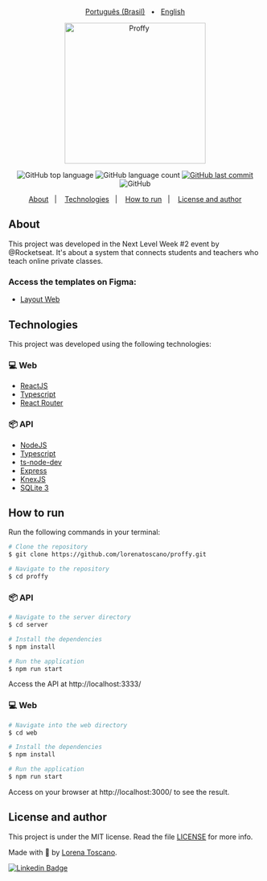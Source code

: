 <p align="center">
   <a href="https://github.com/lorenatoscano/proffy/blob/master/README.md">Português (Brasil)</a>&nbsp;&nbsp;&nbsp;•&nbsp;&nbsp;
   <a href="https://github.com/lorenatoscano/proffy/blob/master/README-en.md">English</a>
</p>

<p align="center">
   <img src="https://user-images.githubusercontent.com/52718710/89372089-94173a00-d6bb-11ea-940c-f9f919fdb83c.png" alt="Proffy" width="280"/>
</p>

<p align="center">
  <img alt="GitHub top language" src="https://img.shields.io/github/languages/top/lorenatoscano/proffy.svg">

  <img alt="GitHub language count" src="https://img.shields.io/github/languages/count/lorenatoscano/proffy.svg">
  
  <a href="https://github.com/lorenatoscano/proffy/commits/master">
    <img alt="GitHub last commit" src="https://img.shields.io/github/last-commit/lorenatoscano/proffy.svg">
  </a>

  <img alt="GitHub" src="https://img.shields.io/github/license/lorenatoscano/proffy.svg">
</p>

<p align="center">
  <a href="#about">About</a>&nbsp;&nbsp;&nbsp;|&nbsp;&nbsp;&nbsp;
  <a href="#technologies">Technologies</a>&nbsp;&nbsp;&nbsp;|&nbsp;&nbsp;&nbsp;
  <a href="#how-to-run">How to run</a>&nbsp;&nbsp;&nbsp;|&nbsp;&nbsp;&nbsp;
  <a href="#license-and-author">License and author</a>
</p>

## About
This project was developed in the Next Level Week #2 event by @Rocketseat. It's about a system that connects students and teachers who teach online private classes.

### Access the templates on Figma:
- [Layout Web](https://www.figma.com/file/GHGS126t7WYjnPZdRKChJF/Proffy-Web)
<!-- - [Layout Mobile](https://www.figma.com/file/e33KvgUpFdunXxJjHnK7CG/Proffy-Mobile) -->


## Technologies

This project was developed using the following technologies:

### 💻 Web
- [ReactJS](https://reactjs.org/)
- [Typescript](https://www.typescriptlang.org/)
- [React Router](https://github.com/ReactTraining/react-router)

### 📦 API
- [NodeJS](https://nodejs.org/en/)
- [Typescript](https://www.typescriptlang.org/)
- [ts-node-dev](https://github.com/whitecolor/ts-node-dev)
- [Express](https://expressjs.com/)
- [KnexJS](http://knexjs.org/)
- [SQLite 3](https://www.npmjs.com/package/sqlite3)


## How to run

Run the following commands in your terminal:

```bash
# Clone the repository
$ git clone https://github.com/lorenatoscano/proffy.git

# Navigate to the repository
$ cd proffy
```

### 📦 API

```bash
# Navigate to the server directory
$ cd server

# Install the dependencies 
$ npm install

# Run the application
$ npm run start
```

Access the API at http://localhost:3333/

### 💻 Web

```bash
# Navigate into the web directory
$ cd web

# Install the dependencies 
$ npm install

# Run the application
$ npm run start
```

Access on your browser at http://localhost:3000/ to see the result.

<!-- ### 📱 Mobile

For running the mobile version you need a smartphone with the application [expo](https://play.google.com/store/apps/details?id=host.exp.exponent) installed in it or in a emulator Android/IOS.
<br />
Besides that, clone this repository in your machine. Inside the root directory of the project, run the following commands:

```bash
# Navigate into the mobile directory
$ cd mobile

# Install the dependencies
$ npm install 

# Run the application
$ npm run start
```

After that, read the QRCode with the application [expo](https://play.google.com/store/apps/details?id=host.exp.exponent) or run it using an emulator. -->


## License and author

This project is under the MIT license. Read the file [LICENSE](https://github.com/lorenatoscano/proffy/master/LICENSE) for more info. 

Made with :purple_heart: by [Lorena Toscano](https://github.com/lorenatoscano).


[![Linkedin Badge](https://img.shields.io/badge/-Lorena_Toscano-blue?style=flat-square&logo=Linkedin&logoColor=white&link=https://www.linkedin.com/in/lorena-toscano-243432183/)](https://www.linkedin.com/in/lorena-toscano-243432183/)

